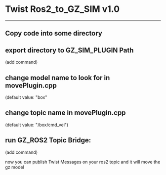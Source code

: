 # Twist Ros2_to_GZ_SIM v1.0
---
## Copy code into some directory

## export directory to GZ_SIM_PLUGIN Path
(add command)

## change model name to look for in movePlugin.cpp
(default value: "box"

## change topic name in movePlugin.cpp
(default value: "/box/cmd_vel")

## run GZ_ROS2 Topic Bridge:
(add command)

now you can publish Twist Messages on your ros2 topic and it will move the gz model

